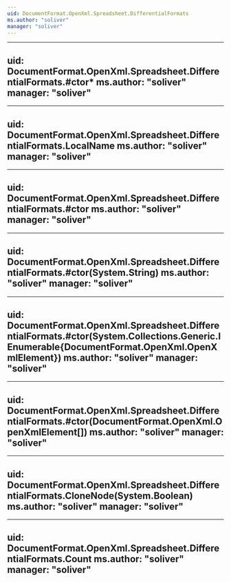 ```yaml
---
uid: DocumentFormat.OpenXml.Spreadsheet.DifferentialFormats
ms.author: "soliver"
manager: "soliver"
---
```


---
uid: DocumentFormat.OpenXml.Spreadsheet.DifferentialFormats.#ctor*
ms.author: "soliver"
manager: "soliver"
---

---
uid: DocumentFormat.OpenXml.Spreadsheet.DifferentialFormats.LocalName
ms.author: "soliver"
manager: "soliver"
---

---
uid: DocumentFormat.OpenXml.Spreadsheet.DifferentialFormats.#ctor
ms.author: "soliver"
manager: "soliver"
---

---
uid: DocumentFormat.OpenXml.Spreadsheet.DifferentialFormats.#ctor(System.String)
ms.author: "soliver"
manager: "soliver"
---

---
uid: DocumentFormat.OpenXml.Spreadsheet.DifferentialFormats.#ctor(System.Collections.Generic.IEnumerable{DocumentFormat.OpenXml.OpenXmlElement})
ms.author: "soliver"
manager: "soliver"
---

---
uid: DocumentFormat.OpenXml.Spreadsheet.DifferentialFormats.#ctor(DocumentFormat.OpenXml.OpenXmlElement[])
ms.author: "soliver"
manager: "soliver"
---

---
uid: DocumentFormat.OpenXml.Spreadsheet.DifferentialFormats.CloneNode(System.Boolean)
ms.author: "soliver"
manager: "soliver"
---

---
uid: DocumentFormat.OpenXml.Spreadsheet.DifferentialFormats.Count
ms.author: "soliver"
manager: "soliver"
---
